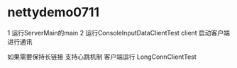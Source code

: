 # nettydemo0711
1 运行ServerMain的main
2 运行ConsoleInputDataClientTest client 启动客户端 进行通讯

如果需要保持长链接 支持心跳机制 客户端运行 LongConnClientTest

